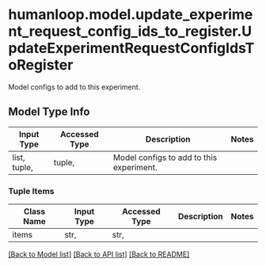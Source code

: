# humanloop.model.update_experiment_request_config_ids_to_register.UpdateExperimentRequestConfigIdsToRegister

Model configs to add to this experiment.

## Model Type Info
Input Type | Accessed Type | Description | Notes
------------ | ------------- | ------------- | -------------
list, tuple,  | tuple,  | Model configs to add to this experiment. | 

### Tuple Items
Class Name | Input Type | Accessed Type | Description | Notes
------------- | ------------- | ------------- | ------------- | -------------
items | str,  | str,  |  | 

[[Back to Model list]](../../README.md#documentation-for-models) [[Back to API list]](../../README.md#documentation-for-api-endpoints) [[Back to README]](../../README.md)

